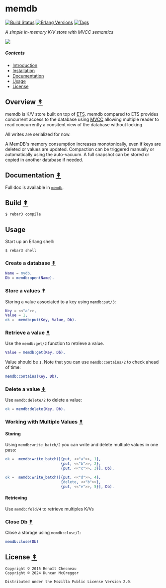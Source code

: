 # memdb

[![Build Status][gh-actions-badge]][gh-actions]
[![Erlang Versions][erlang-badge]][versions]
[![Tags][github-tags-badge]][github-tags]

*A simple in-memory K/V store with MVCC semantics*

[![][logo]][logo-large]

##### Contents

* [Introduction](#introduction-)
* [Installation](#installation-)
* [Documentation](#documentation-)
* [Usage](#usage-)
* [License](#license-)

## Overview [&#x219F;](#contents)

memdb is K/V store built on top of [ETS](http://www.erlang.org/doc/man/ets.html). memdb compared to ETS provides
concurrent access to the database using [MVCC](https://en.wikipedia.org/wiki/Multiversion_concurrency_control) allowing
multiple reader to read concurrently a consitent view of the database without locking.

All writes are serialized for now.

A MemDB's memory consumption increases monotonically, even if keys are deleted or values are updated. Compaction can be
triggered manually or automatically using the auto-vacuum. A full snapshot can be stored or copied in another database
if needed.

## Documentation [&#x219F;](#contents)

Full doc is available in [`memdb`](doc/memdb.md).

## Build [&#x219F;](#contents)

```shell
$ rebar3 compile
```

## Usage


Start up an Erlang shell:

``` shell
$ rebar3 shell
```

### Create a database [&#x219F;](#contents)

```erl
Name = mydb.
Db = memdb:open(Name).
```

### Store a values [&#x219F;](#contents)

Storing a value associated to a key using `memdb:put/3`:

```erl
Key = <<"a">>,
Value = 1,
ok =  memdb:put(Key, Value, Db).
```

### Retrieve a value [&#x219F;](#contents)

Use the `memdb:get/2` function to retrieve a value.

```erl
Value = memdb:get(Key, Db).
```

Value should be `1`. Note that you can use `memdb:contains/2` to check ahead of time:

``` erl
memdb:contains(Key, Db).
```

### Delete a value [&#x219F;](#contents)

Use `memdb:delete/2` to delete a value:

```erl
ok = memdb:delete(Key, Db).
```

### Working with Multiple Values [&#x219F;](#contents)

#### Storing

Using `memdb:write_batch/2` you can write and delete multiple values in one
pass:

```erl
ok =  memdb:write_batch([{put, <<"a">>, 1},
                         {put, <<"b">>, 2},
                         {put, <<"c">>, 3}], Db),

ok =  memdb:write_batch([{put, <<"d">>, 4},
                         {delete, <<"b">>},
                         {put, <<"e">>, 5}], Db).
```

#### Retrieving

Use `memdb:fold/4` to retrieve multiples K/Vs

### Close Db [&#x219F;](#contents)

Close a storage using `memdb:close/1`:

```erl
memdb:close(Db)
```

## License [&#x219F;](#contents)

```
Copyright © 2015 Benoît Chesneau
Copyright © 2024 Duncan McGreggor

Distributed under the Mozilla Public License Version 2.0.
```

[//]: ---Named-Links---

[logo]: priv/images/logo.png
[logo-large]: priv/images/logo-large.png
[gh-actions-badge]: https://github.com/erlsci/memdb/workflows/ci%2Fcd/badge.svg
[gh-actions]: https://github.com/erlsci/memdb/actions
[erlang-badge]: https://img.shields.io/badge/erlang-21%20to%2026-blue.svg
[versions]: https://github.com/erlsci/memdb/blob/master/.github/workflows/cicd.yml
[github-tags]: https://github.com/erlsci/memdb/tags
[github-tags-badge]: https://img.shields.io/github/tag/erlsci/memdb.svg
